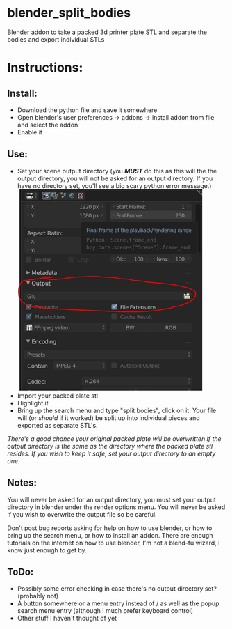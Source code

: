 # blender_split_bodies

Blender addon to take a packed 3d printer plate STL and separate the bodies and export individual STLs

# Instructions:

## Install:

* Download the python file and save it somewhere
* Open blender's user preferences -> addons -> install addon from file and select the addon
* Enable it

## Use:

* Set your scene output directory (you ___MUST___ do this as this will the the output directory, you will not be asked for an output directory. If you have no directory set, you'll see a big scary python error message.)![](https://github.com/ntoff/blender_split_bodies/blob/master/output.PNG)
* Import your packed plate stl
* Highlight it
* Bring up the search menu and type "split bodies", click on it. Your file will (or _should_ if it worked) be split up into individual pieces and exported as separate STL's.

_There's a good chance your original packed plate will be overwritten if the output directory is the same as the directory where the packed plate stl resides. If you wish to keep it safe, set your output directory to an empty one._

## Notes:

You will never be asked for an output directory, you must set your output directory in blender under the render options menu. You will never be asked if you wish to overwrite the output file so be careful.

Don't post bug reports asking for help on how to use blender, or how to bring up the search menu, or how to install an addon. There are enough tutorials on the internet on how to use blender, I'm not a blend-fu wizard, I know just enough to get by.

## ToDo:

* Possibly some error checking in case there's no output directory set? (probably not)
* A button somewhere or a menu entry instead of / as well as the popup search menu entry (although I much prefer keyboard control)
* Other stuff I haven't thought of yet
